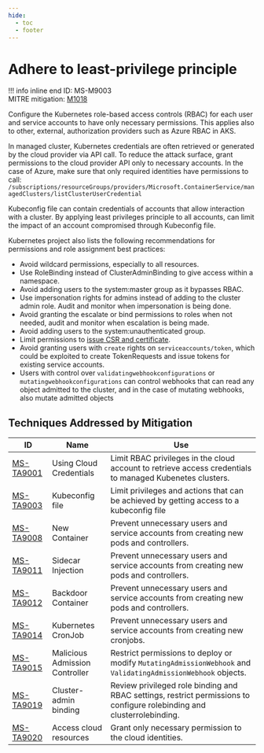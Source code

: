 ```yaml
---
hide:
  - toc
  - footer
---
```


# Adhere to least-privilege principle

!!! info inline end
    ID: MS-M9003<br>
    MITRE mitigation: [M1018](https://attack.mitre.org/mitigations/M1018/)


Configure the Kubernetes role-based access controls (RBAC) for each user and service accounts to have only necessary permissions. This applies also to other, external, authorization providers such as Azure RBAC in AKS.

In managed cluster, Kubernetes credentials are often retrieved or generated by the cloud provider via API call. To reduce the attack surface, grant permissions to the cloud provider API only to necessary accounts. In the case of Azure, make sure that only required identities have permissions to call: `/subscriptions/resourceGroups/providers/Microsoft.ContainerService/managedClusters/listClusterUserCredential`

Kubeconfig file can contain credentials of accounts that allow interaction with a cluster. By applying least privileges principle to all accounts, can limit the impact of an account compromised through Kubeconfig file.

Kubernetes project also lists the following recommendations for permissions and role assignment best practices:

 * Avoid wildcard permissions, especially to all resources.
 * Use RoleBinding instead of ClusterAdminBinding to give access within a namespace.
 * Avoid adding users to the system:master group as it bypasses RBAC.
 * Use impersonation rights for admins instead of adding to the cluster admin role. Audit and monitor when impersonation is being done.
 * Avoid granting the escalate or bind permissions to roles when not needed, audit and monitor when escalation is being made.
 * Avoid adding users to the system:unauthenticated group.
 * Limit permissions to [issue CSR and certificate](https://kubernetes.io/docs/concepts/security/rbac-good-practices/#csrs-and-certificate-issuing).
 * Avoid granting users with `create` rights on `serviceaccounts/token`, which could be exploited to create TokenRequests and issue tokens for existing service accounts.
 * Users with control over `validatingwebhookconfigurations` or `mutatingwebhookconfigurations` can control webhooks that can read any object admitted to the cluster, and in the case of mutating webhooks, also mutate admitted objects


## Techniques Addressed by Mitigation

|ID|Name|Use|
|--|----------|-----------|
|[MS-TA9001](../techniques/Using%20Cloud%20Credentials.md)|Using Cloud Credentials|Limit RBAC privileges in the cloud account to retrieve access credentials to managed Kubenetes clusters.|
|[MS-TA9003](../techniques/Kubeconfig%20file.md)|Kubeconfig file|Limit privileges and actions that can be achieved by getting access to a kubeconfig file|
|[MS-TA9008](../techniques/New%20Container.md)|New Container|Prevent unnecessary users and service accounts from creating new pods and controllers.|
|[MS-TA9011](../techniques/Sidecar%20Injection.md)|Sidecar Injection|Prevent unnecessary users and service accounts from creating new pods and controllers.|
|[MS-TA9012](../techniques/Backdoor%20container.md)|Backdoor Container|Prevent unnecessary users and service accounts from creating new pods and controllers.|
|[MS-TA9014](../techniques/Kubernetes%20CronJob.md)|Kubernetes CronJob|Prevent unnecessary users and service accounts from creating new cronjobs.|
|[MS-TA9015](../techniques/Malicious%20admission%20controller.md)|Malicious Admission Controller|Restrict permissions to deploy or modify `MutatingAdmissionWebhook` and `ValidatingAdmissionWebhook` objects.|
|[MS-TA9019](../techniques/Cluster-admin%20binding.md)|Cluster-admin binding|Review privileged role binding and RBAC settings, restrict permissions to configure rolebinding and clusterrolebinding.|
|[MS-TA9020](../techniques/Access%20cloud%20resources.md)|Access cloud resources|Grant only necessary permission to the cloud identities.|